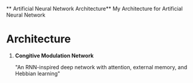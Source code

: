 ** Artificial Neural Network Architecture**
My Architecture for Artificial Neural Network

# Architecture
  1. **Congitive Modulation Network**
     
     "An RNN-inspired deep network with attention, external memory, and Hebbian learning"
